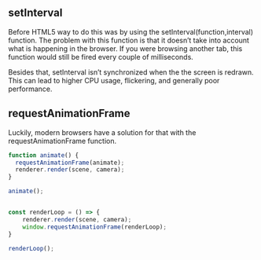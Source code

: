 
## setInterval
Before HTML5 way to do this was by using the setInterval(function,interval) function. 
The problem with this function is that it doesn’t take into account what is happening in the browser. If you were browsing another tab, this function would still be fired every couple of milliseconds. 

Besides that, setInterval isn’t synchronized when the the screen is redrawn. This can lead to higher CPU usage, flickering, and generally poor performance.

## requestAnimationFrame
Luckily, modern browsers have a solution for that with the requestAnimationFrame function.
```js
function animate() {
  requestAnimationFrame(animate);
  renderer.render(scene, camera);
}

animate();
```

```js

const renderLoop = () => {
    renderer.render(scene, camera);
    window.requestAnimationFrame(renderLoop);
}

renderLoop();
```
